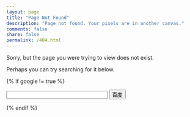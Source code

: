 ```yaml
---
layout: page
title: "Page Not Found"
description: "Page not found. Your pixels are in another canvas."
comments: false
share: false
permalink: /404.html
---  
```


Sorry, but the page you were trying to view does not exist. 

Perhaps you can try searching for it below.


<script type="text/javascript">
  var GOOG_FIXURL_LANG = 'en';
  var GOOG_FIXURL_SITE = '{{ site.url }}'
</script>
<script type="text/javascript"
  src="//linkhelp.clients.google.com/tbproxy/lh/wm/fixurl.js" async="async">
</script>

{% if google != true %}
<form action="http://www.baidu.com/s" target="_blank" id="bdcs">
<input type=text name=word size=30 baiduSug=0>
<input name=tn type=hidden value=baidu>
<input type="submit" value="百度">
<input name=ie type=hidden value=utf-8>
</form>
<!--
<script charset="gbk" src="http://www.baidu.com/js/opensug.js"></script>
-->
<script type="text/javascript">
var url=window.location.href;
var start = url.indexOf("//");
var keywords = url.substr(start).split('/').join(' ').trim();
var ipt = document.querySelector('#bdcs input');
if(ipt) ipt.value = "site:" + keywords;
</script>
{% endif %}
